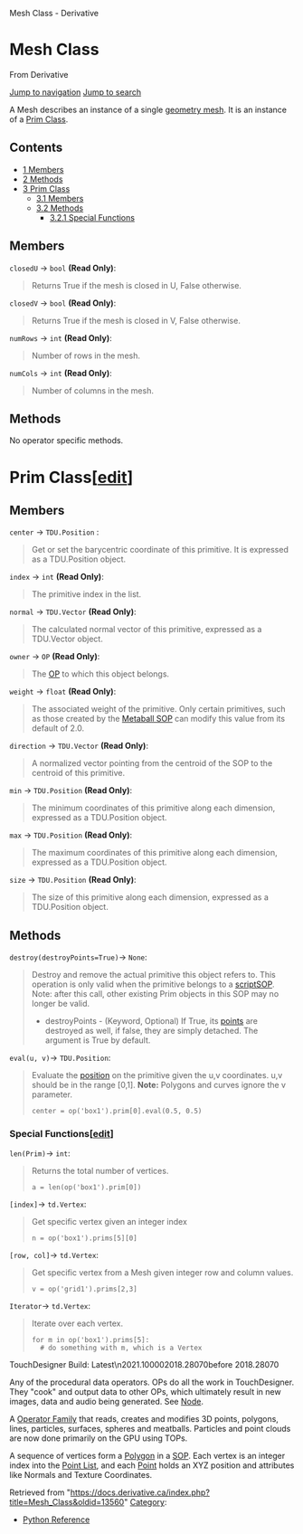 

Mesh Class - Derivative

























# Mesh Class

From Derivative



[Jump to navigation](#mw-head)
[Jump to search](#searchInput)

A Mesh describes an instance of a single [geometry mesh](Mesh.html "Mesh"). It is an instance of a [Prim Class](Prim_Class.html "Prim Class").

  


## Contents

* [1 Members](#Members)
* [2 Methods](#Methods)
* [3 Prim Class](#Prim_Class)
  + [3.1 Members](#Members_2)
  + [3.2 Methods](#Methods_2)
    - [3.2.1 Special Functions](#Special_Functions)
## Members

`closedU` → `bool` **(Read Only)**:

> Returns True if the mesh is closed in U, False otherwise.

`closedV` → `bool` **(Read Only)**:

> Returns True if the mesh is closed in V, False otherwise.

`numRows` → `int` **(Read Only)**:

> Number of rows in the mesh.

`numCols` → `int` **(Read Only)**:

> Number of columns in the mesh.

## Methods

No operator specific methods.

  


# Prim Class[[edit](https://docs.derivative.ca/index.php?title=Template:ClassInheritance&action=edit&section=T-1 "Edit section: Prim Class")]

## Members

`center` → `TDU.Position` :

> Get or set the barycentric coordinate of this primitive. It is expressed as a TDU.Position object.

`index` → `int` **(Read Only)**:

> The primitive index in the list.

`normal` → `TDU.Vector` **(Read Only)**:

> The calculated normal vector of this primitive, expressed as a TDU.Vector object.

`owner` → `OP` **(Read Only)**:

> The [OP](OP_Class.html "OP Class") to which this object belongs.

`weight` → `float` **(Read Only)**:

> The associated weight of the primitive. Only certain primitives, such as those created by the [Metaball SOP](Metaball_SOP.html "Metaball SOP") can modify this value from its default of 2.0.

`direction` → `TDU.Vector` **(Read Only)**:

> A normalized vector pointing from the centroid of the SOP to the centroid of this primitive.

`min` → `TDU.Position` **(Read Only)**:

> The minimum coordinates of this primitive along each dimension, expressed as a TDU.Position object.

`max` → `TDU.Position` **(Read Only)**:

> The maximum coordinates of this primitive along each dimension, expressed as a TDU.Position object.

`size` → `TDU.Position` **(Read Only)**:

> The size of this primitive along each dimension, expressed as a TDU.Position object.

## Methods

`destroy(destroyPoints=True)`→ `None`:

> Destroy and remove the actual primitive this object refers to. This operation is only valid when the primitive belongs to a [scriptSOP](https://docs.derivative.ca/ScriptSOP_Class "ScriptSOP Class"). Note: after this call, other existing Prim objects in this SOP may no longer be valid.
> 
> * destroyPoints - (Keyword, Optional) If True, its [points](Point_Class.html "Point Class") are destroyed as well, if false, they are simply detached. The argument is True by default.

`eval(u, v)`→ `TDU.Position`:

> Evaluate the [position](Position_Class.html "Position Class") on the primitive given the u,v coordinates. u,v should be in the range [0,1]. **Note:** Polygons and curves ignore the v parameter.
> 
> ```
> center = op('box1').prim[0].eval(0.5, 0.5)
> 
> ```

### Special Functions[[edit](https://docs.derivative.ca/index.php?title=Template:SubSection&action=edit&section=T-1 "Edit section: Special Functions")]

`len(Prim)`→ `int`:

> Returns the total number of vertices.
> 
> ```
> a = len(op('box1').prim[0])
> 
> ```

`[index]`→ `td.Vertex`:

> Get specific vertex given an integer index
> 
> ```
> n = op('box1').prims[5][0]
> 
> ```

`[row, col]`→ `td.Vertex`:

> Get specific vertex from a Mesh given integer row and column values.
> 
> ```
> v = op('grid1').prims[2,3]
> 
> ```

`Iterator`→ `td.Vertex`:

> Iterate over each vertex.
> 
> ```
> for m in op('box1').prims[5]:
> 	# do something with m, which is a Vertex
> 
> ```

  

TouchDesigner Build: Latest\n2021.100002018.28070before 2018.28070

Any of the procedural data operators. OPs do all the work in TouchDesigner. They "cook" and output data to other OPs, which ultimately result in new images, data and audio being generated. See [Node](Node.html "Node").


A [Operator Family](Operator_Family.html "Operator Family") that reads, creates and modifies 3D points, polygons, lines, particles, surfaces, spheres and meatballs. Particles and point clouds are now done primarily on the GPU using TOPs.


A sequence of vertices form a [Polygon](Polygon.html "Polygon") in a [SOP](SOP.html "SOP"). Each vertex is an integer index into the [Point List](Point_List.html "Point List"), and each [Point](Point.html "Point") holds an XYZ position and attributes like Normals and Texture Coordinates.







Retrieved from "<https://docs.derivative.ca/index.php?title=Mesh_Class&oldid=13560>"
[Category](Special_Categories.html "Special:Categories"):

* [Python Reference](Category_Python_Reference.html "Category:Python Reference")